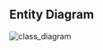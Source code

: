 ## Entity Diagram

![class_diagram](https://user-images.githubusercontent.com/90165539/206075275-39407dc1-5c2d-4169-a79d-83f0f3c7b7a3.PNG)
